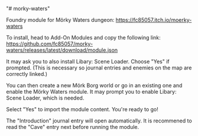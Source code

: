 "# morky-waters" 

Foundry module for Mörky Waters dungeon:
https://fc85057.itch.io/moerky-waters

To install, head to Add-On Modules and copy the following link:
https://github.com/fc85057/morky-waters/releases/latest/download/module.json

It may ask you to also install Libary: Scene Loader. Choose "Yes" if prompted.
(This is necessary so journal entries and enemies on the map are correctly linked.)

You can then create a new Mörk Borg world or go in an existing one and enable the Mörky Waters module.
It may prompt you to enable Libary: Scene Loader, which is needed.

Select "Yes" to import the module content. You're ready to go!

The "Introduction" journal entry will open automatically. It is recommened to read the "Cave" entry next before running the module.